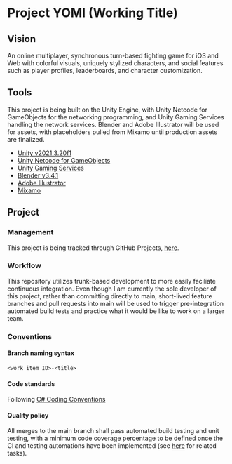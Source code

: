 # Project YOMI (Working Title)

## Vision

An online multiplayer, synchronous turn-based fighting game for iOS and Web with colorful visuals, uniquely stylized characters, and social features such as player profiles, leaderboards, and character customization.

## Tools

This project is being built on the Unity Engine, with Unity Netcode for GameObjects for the networking programming, and Unity Gaming Services handling the network services. Blender and Adobe Illustrator will be used for assets, with placeholders pulled from Mixamo until production assets are finalized.

- [Unity v2021.3.20f1](https://unity.com/)
- [Unity Netcode for GameObjects](https://docs-multiplayer.unity3d.com/netcode/current/about/index.html)
- [Unity Gaming Services](https://unity.com/solutions/gaming-services)
- [Blender v3.4.1](https://www.blender.org/download/)
- [Adobe Illustrator](https://www.adobe.com/creativecloud/products/illustrator.html)
- [Mixamo](https://www.mixamo.com/)

## Project

### Management

This project is being tracked through GitHub Projects, [here](https://github.com/users/cboveda/projects/3/views/1).

### Workflow

This repository utilizes trunk-based development to more easily faciliate continuous integration. Even though I am currently the sole developer of this project, rather than committing directly to main, short-lived feature branches and pull requests into main will be used to trigger pre-integration automated build tests and practice what it would be like to work on a larger team.

### Conventions

#### Branch naming syntax

`<work item ID>-<title>`

#### Code standards 

Following [C# Coding Conventions](https://learn.microsoft.com/en-us/dotnet/csharp/fundamentals/coding-style/coding-conventions)

#### Quality policy

All merges to the main branch shall pass automated build testing and unit testing, with a minimum code coverage percentage to be defined once the CI and testing automations have been implemented (see [here](https://github.com/users/cboveda/projects/3/views/1?filterQuery=milestone%3A%22CI+and+Testing%22) for related tasks).
